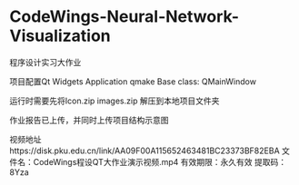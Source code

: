 # CodeWings-Neural-Network-Visualization
程序设计实习大作业

项目配置Qt Widgets Application   qmake    Base class: QMainWindow    


   运行时需要先将Icon.zip images.zip 解压到本地项目文件夹

   作业报告已上传，并同时上传项目结构示意图

视频地址https://disk.pku.edu.cn/link/AA09F00A115652463481BC23373BF82EBA
文件名：CodeWings程设QT大作业演示视频.mp4
有效期限：永久有效
提取码：8Yza
